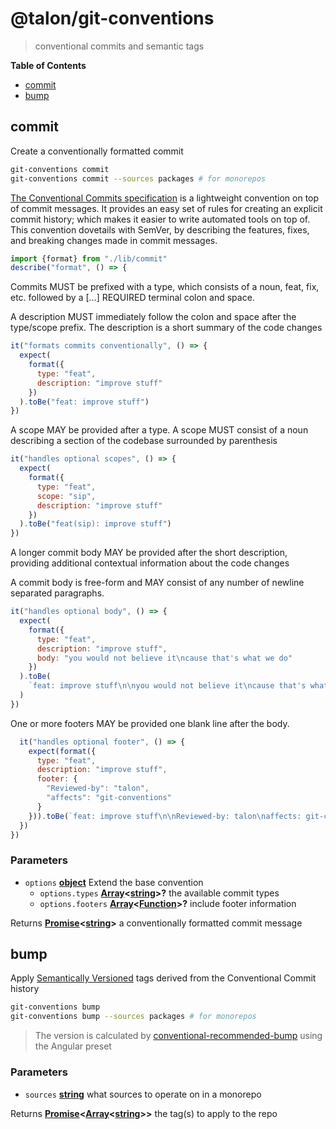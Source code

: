 <!-- Generated by @talon/sip. Update this documentation by updating the source code. -->

# @talon/git-conventions

> conventional commits and semantic tags

**Table of Contents**

<!-- toc -->

- [commit](#commit)
- [bump](#bump)

<!-- tocstop -->

## commit

Create a conventionally formatted commit

```sh
git-conventions commit
git-conventions commit --sources packages # for monorepos
```

[The Conventional Commits specification][1] is a lightweight convention on top of commit messages. It provides an easy set of rules for creating an explicit commit history; which makes it easier to write automated tools on top of. This convention dovetails with SemVer, by describing the features, fixes, and breaking changes made in commit messages.

```js
import {format} from "./lib/commit"
describe("format", () => {
```

Commits MUST be prefixed with a type, which consists of a noun, feat, fix, etc. followed by a [...] REQUIRED terminal colon and space.

A description MUST immediately follow the colon and space after the type/scope prefix. The description is a short summary of the code changes

```js
it("formats commits conventionally", () => {
  expect(
    format({
      type: "feat",
      description: "improve stuff"
    })
  ).toBe("feat: improve stuff")
})
```

A scope MAY be provided after a type. A scope MUST consist of a noun describing a section of the codebase surrounded by parenthesis

```js
it("handles optional scopes", () => {
  expect(
    format({
      type: "feat",
      scope: "sip",
      description: "improve stuff"
    })
  ).toBe("feat(sip): improve stuff")
})
```

A longer commit body MAY be provided after the short description, providing additional contextual information about the code changes

A commit body is free-form and MAY consist of any number of newline separated paragraphs.

```js
it("handles optional body", () => {
  expect(
    format({
      type: "feat",
      description: "improve stuff",
      body: "you would not believe it\ncause that's what we do"
    })
  ).toBe(
    `feat: improve stuff\n\nyou would not believe it\ncause that's what we do`
  )
})
```

One or more footers MAY be provided one blank line after the body.

```js
  it("handles optional footer", () => {
    expect(format({
      type: "feat",
      description: "improve stuff",
      footer: {
        "Reviewed-by": "talon",
        "affects": "git-conventions"
      }
    })).toBe(`feat: improve stuff\n\nReviewed-by: talon\naffects: git-conventions`)
  })
})
```

### Parameters

- `options` **[object][2]** Extend the base convention
  - `options.types` **[Array][3]&lt;[string][4]>?** the available commit types
  - `options.footers` **[Array][3]&lt;[Function][5]>?** include footer information

Returns **[Promise][6]&lt;[string][4]>** a conventionally formatted commit message

## bump

Apply [Semantically Versioned][7] tags derived from the Conventional Commit history

```sh
git-conventions bump
git-conventions bump --sources packages # for monorepos
```

> The version is calculated by [conventional-recommended-bump][8] using the Angular preset

### Parameters

- `sources` **[string][4]** what sources to operate on in a monorepo

Returns **[Promise][6]&lt;[Array][3]&lt;[string][4]>>** the tag(s) to apply to the repo

[1]: https://www.conventionalcommits.org/en/v1.0.0
[2]: https://developer.mozilla.org/docs/Web/JavaScript/Reference/Global_Objects/Object
[3]: https://developer.mozilla.org/docs/Web/JavaScript/Reference/Global_Objects/Array
[4]: https://developer.mozilla.org/docs/Web/JavaScript/Reference/Global_Objects/String
[5]: https://developer.mozilla.org/docs/Web/JavaScript/Reference/Statements/function
[6]: https://developer.mozilla.org/docs/Web/JavaScript/Reference/Global_Objects/Promise
[7]: https://semver.org
[8]: https://github.com/conventional-changelog/conventional-changelog/tree/master/packages/conventional-recommended-bump
